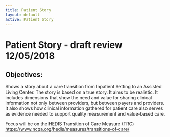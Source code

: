 ```yaml
---
title: Patient Story
layout: default
active: Patient Story
---
```


# Patient Story -  draft review 12/05/2018

## Objectives:
Shows a story about a care transition from Inpatient Setting to an Assisted Living Center. The story is based on a true story. It aims to be realistic. It includes dimensions that show the need and value for sharing clinical information not only between providers, but between payers and providers. It also shows how clinical information gathered for patient care also serves as evidence needed to support quality measurement and value-based care.

Focus will be on the HEDIS Transition of Care Measure  (TRC) https://www.ncqa.org/hedis/measures/transitions-of-care/